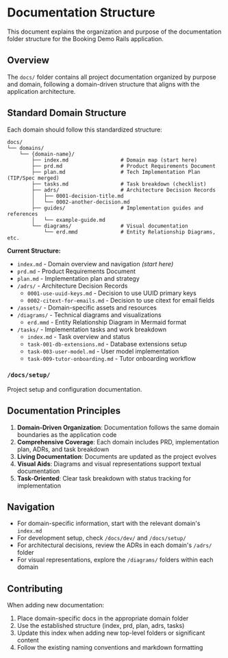 # Documentation Structure

This document explains the organization and purpose of the documentation folder structure for the Booking Demo Rails application.

## Overview

The `docs/` folder contains all project documentation organized by purpose and domain, following a domain-driven structure that aligns with the application architecture.

## Standard Domain Structure

Each domain should follow this standardized structure:

```
docs/
└── domains/
    └── {domain-name}/
        ├── index.md                 # Domain map (start here)
        ├── prd.md                   # Product Requirements Document
        ├── plan.md                  # Tech Implementation Plan (TIP/Spec merged)
        ├── tasks.md                 # Task breakdown (checklist)
        ├── adrs/                    # Architecture Decision Records
        │   ├── 0001-decision-title.md
        │   └── 0002-another-decision.md
        ├── guides/                  # Implementation guides and references
        │   └── example-guide.md
        └── diagrams/                # Visual documentation
            └── erd.mmd              # Entity Relationship Diagrams, etc.
```

**Current Structure:**
- `index.md` - Domain overview and navigation *(start here)*
- `prd.md` - Product Requirements Document
- `plan.md` - Implementation plan and strategy
- `/adrs/` - Architecture Decision Records
  - `0001-use-uuid-keys.md` - Decision to use UUID primary keys
  - `0002-citext-for-emails.md` - Decision to use citext for email fields
- `/assets/` - Domain-specific assets and resources
- `/diagrams/` - Technical diagrams and visualizations
  - `erd.mmd` - Entity Relationship Diagram in Mermaid format
- `/tasks/` - Implementation tasks and work breakdown
  - `index.md` - Task overview and status
  - `task-001-db-extensions.md` - Database extensions setup
  - `task-003-user-model.md` - User model implementation
  - `task-009-tutor-onboarding.md` - Tutor onboarding workflow

### `/docs/setup/`
Project setup and configuration documentation.

## Documentation Principles

1. **Domain-Driven Organization**: Documentation follows the same domain boundaries as the application code
2. **Comprehensive Coverage**: Each domain includes PRD, implementation plan, ADRs, and task breakdown
3. **Living Documentation**: Documents are updated as the project evolves
4. **Visual Aids**: Diagrams and visual representations support textual documentation
5. **Task-Oriented**: Clear task breakdown with status tracking for implementation

## Navigation

- For domain-specific information, start with the relevant domain's `index.md`
- For development setup, check `/docs/dev/` and `/docs/setup/`
- For architectural decisions, review the ADRs in each domain's `/adrs/` folder
- For visual representations, explore the `/diagrams/` folders within each domain

## Contributing

When adding new documentation:
1. Place domain-specific docs in the appropriate domain folder
2. Use the established structure (index, prd, plan, adrs, tasks)
3. Update this index when adding new top-level folders or significant content
4. Follow the existing naming conventions and markdown formatting
